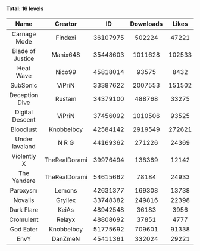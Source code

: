 #### Total: 16 levels

| Name | Creator | ID | Downloads | Likes |
|:---:|:---:|:---:|:---:|:---:|
| Carnage Mode | Findexi | 36107975 | 502224 | 47221
| Blade of Justice | Manix648 | 35448603 | 1011628 | 102533
| Heat Wave | Nico99 | 45818014 | 93575 | 8432
| SubSonic | ViPriN | 33387622 | 2007553 | 151502
| Deception Dive | Rustam | 34379100 | 488768 | 33275
| Digital Descent | ViPriN | 37456092 | 1010506 | 93525
| Bloodlust | Knobbelboy | 42584142 | 2919549 | 272621
| Under lavaland | N R G | 44169362 | 271226 | 24369
| Violently X | TheRealDorami | 39976494 | 138369 | 12142
| The Yandere | TheRealDorami | 54615662 | 78184 | 24933
| Paroxysm | Lemons | 42631377 | 169308 | 13738
| Novalis | Gryllex | 33748382 | 249816 | 22398
| Dark Flare | KeiAs | 48942548 | 36183 | 3956
| Cromulent | Relayx | 48808692 | 37851 | 4777
| God Eater | Knobbelboy | 51775692 | 709601 | 91338
| EnvY | DanZmeN | 45411361 | 332024 | 29221
